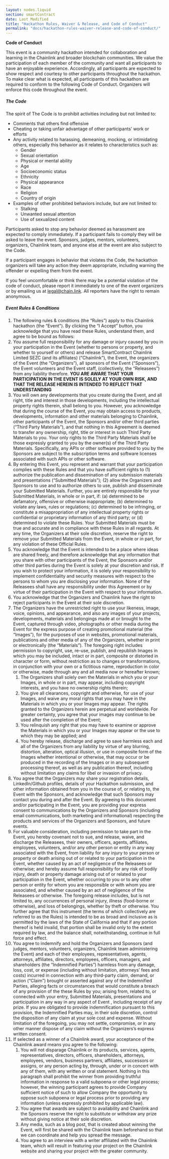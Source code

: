 ```yaml
---
layout: nodes.liquid
section: smartContract
date: Last Modified
title: "Hackathon Rules, Waiver & Release, and Code of Conduct"
permalink: "docs/hackathon-rules-waiver-release-and-code-of-conduct/"
---
```

**Code of Conduct**

This event is a community hackathon intended for collaboration and learning in the Chainlink and broader blockchain communities. We value the participation of each member of the community and want all participants to have an enjoyable experience. Accordingly, all participants are expected to show respect and courtesy to other participants throughout the hackathon. To make clear what is expected, all participants of this hackathon are required to conform to the following Code of Conduct. Organizers will enforce this code throughout the event.


##### **The Code**

The spirit of The Code is to prohibit activities including but not limited to:



* Comments that others find offensive
* Cheating or taking unfair advantage of other participants’ work or efforts
* Any activity related to harassing, demeaning, mocking, or intimidating others, especially this behavior as it relates to characteristics such as:
    * Gender
    * Sexual orientation
    * Physical or mental ability
    * Age
    * Socioeconomic status
    * Ethnicity
    * Physical appearance
    * Race
    * Religion
    * Country of origin
* Examples of other prohibited behaviors include, but are not limited to:
    * Stalking
    * Unwanted sexual attention
    * Use of sexualized content

Participants asked to stop any behavior deemed as harassment are expected to comply immediately. If a participant fails to comply they will be asked to leave the event. Sponsors, judges, mentors, volunteers, organizers, Chainlink team, and anyone else at the event are also subject to the Code. 

If a participant engages in behavior that violates the Code, the hackathon organizers will take any action they deem appropriate, including warning the offender or expelling them from the event.

If you feel uncomfortable or think there may be a potential violation of the code of conduct, please report it immediately to one of the event organizers or by emailing us at legal@chain.link. All reporters have the right to remain anonymous.


##### **Event Rules & Conditions**



1. The following rules & conditions (the “Rules”) apply to this Chainlink hackathon (the “Event"). By clicking the “I Accept” button, you acknowledge that you have read these Rules, understand them, and agree to be bound as follows: 
1. You assume full responsibility for any damage or injury caused by you in your participation in the Event (whether to persons or property, and whether to yourself or others) and release SmartContract Chainlink Limited SEZC (and its affiliates) (“Chainlink”), the Event, the organizers of the Event (the “Organizers”), all sponsors of the Event (“Sponsors”), the Event volunteers and the Event staff, (collectively, the “Releasees”) from any liability therefore. **YOU ARE AWARE THAT YOUR PARTICIPATION IN THE EVENT IS SOLELY AT YOUR OWN RISK, AND THAT THE RELEASE HEREIN IS INTENDED TO REFLECT THAT UNDERSTANDING**
1. You will own any developments that you create during the Event, and all right, title and interest in those developments, including the intellectual property rights therein, shall belong to you. However, you acknowledge that during the course of the Event, you may obtain access to products, developments, information and other materials belonging to Chainlink, other participants of the Event, the Sponsors and/or other third parties (“Third Party Materials”), and that nothing in this Agreement is deemed to transfer any ownership, right, title or interest in such Third Party Materials to you. Your only rights to the Third Party Materials shall be those expressly granted to you by the owner(s) of the Third Party Materials. Specifically, any APIs or other software provided to you by the Sponsors are subject to the subscription terms and software licenses associated with such APIs or other software.
1. By entering this Event, you  represent and warrant that your participation complies with these Rules and that you have sufficient rights to (1) authorize the publication and dissemination of any submission materials and presentations (“Submitted Materials”); (2) allow the Organizers and Sponsors to use and to authorize others to use, publish and disseminate your Submitted Materials.  Further, you are entirely responsible for your Submitted Materials, in whole or in part, if: (a) determined to be defamatory, offensive or otherwise inappropriate; (b) determined to violate any laws, rules or regulations; (c) determined to be infringing, or constitute a misappropriation of any intellectual property rights or confidential or proprietary information of any third party; or (d) determined to violate these Rules.  Your Submitted Materials must be true and accurate and in compliance with these Rules in all regards.  At any time, the Organizers at their sole discretion, reserve the right to remove your Submitted Materials from the Event, in whole or in part, for any violation of these Official Rules.
1. You acknowledge that the Event is intended to be a place where ideas are shared freely, and therefore acknowledge that any information that you share with other participants of the Event, the Sponsors and/or other third parties during the Event is solely at your discretion and risk. If you wish to protect your information, it is solely your responsibility to implement confidentiality and security measures with respect to the persons to whom you are disclosing your information. None of the Releasees shall have any responsibility under this Agreement or by virtue of their participation in the Event with respect to your information.
1. You acknowledge that the Organizers and Chainlink have the right to reject participants in the Event at their sole discretion. 
1. The Organizers have the unrestricted right to use your likeness, image, voice, opinions, and appearance, and also any images of your projects, developments, materials and belongings made at or brought to the Event, captured through video, photographs or other media during the Event for the express purpose of creating promotional material (the “Images”), for the purposes of use in websites, promotional materials, publications and other media of any of the Organizers, whether in print or electronically (the “Materials”). The foregoing right includes permission to copyright, use, re-use, publish, and republish Images in which you may be included, intact or in part, composite or distorted in character or form, without restriction as to changes or transformations, in conjunction with your own or a fictitious name, reproduction in color or otherwise, made through any and all media now or hereafter known;
    1. The Organizers shall solely own the Materials in which you or your Images, in whole or in part, may appear, including copyright interests, and you have no ownership rights therein;
    1. You give all clearances, copyright and otherwise, for use of your Images, and waive any moral rights that you may have in the Materials in which you or your Images may appear. The rights granted to the Organizers herein are perpetual and worldwide. For greater certainty, you agree that your images may continue to be used after the completion of the Event;
    1. You relinquish any right that you may have to examine or approve the Materials in which you or your Images may appear or the use to which they may be applied; and
    1. You hereby release, discharge and agree to save harmless each and all of the Organizers from any liability by virtue of any blurring, distortion, alteration, optical illusion, or use in composite form of the Images whether intentional or otherwise, that may occur or be produced in the recording of the Images or in any subsequent processing thereof, as well as any publication thereof, including without limitation any claims for libel or invasion of privacy.
1. You agree that the Organizers may share your registration details, LinkedIn/Github profiles, details of your Hackathon submission, and other information obtained from you in the course of, or relating to, the Event with the Sponsors, and acknowledge that such Sponsors may contact you during and after the Event. By agreeing to this document and/or participating in the Event, you are providing your express consent to communications by the Organizers and Sponsors (including email communications, both marketing and informational) respecting the products and services of the Organizers and Sponsors, and future events.
1. For valuable consideration, including permission to take part in the Event, you hereby covenant not to sue, and release, waive, and discharge the Releasees, their owners, officers, agents, affiliates, employees, volunteers, and/or any other person or entity in any way associated with the Event, from liability for any injury to your person or property or death arising out of or related to your participation in the Event, whether caused by an act of negligence of the Releasees or otherwise; and hereby assume full responsibility for any risk of bodily injury, death or property damage arising out of or related to your participation in the Event, whether occurring to you or to any other person or entity for whom you are responsible or with whom you are associated, and whether caused by an act of negligence of the Releasees or otherwise. The foregoing release includes, but is not limited to, any occurrences of personal injury, illness (food-borne or otherwise), and loss of belongings, whether by theft or otherwise. You further agree that this instrument (the terms of which collectively are referred to as the Rules) is intended to be as broad and inclusive as is permitted by the laws of the State of California and that if any portion thereof is held invalid, that portion shall be invalid only to the extent required by law, and the balance shall, notwithstanding, continue in full force and effect.
1. You agree to indemnify and hold the Organizers and Sponsors (and judges, mentors, volunteers, organizers, Chainlink team administering the Event) and each of their employees, representatives, agents, attorneys, affiliates, directors, employees, officers, managers, and shareholders (the “Indemnified Parties”) harmless from any damage, loss, cost, or expense (including without limitation, attorneys’ fees and costs) incurred in connection with any third-party claim, demand, or action (“Claim”) brought or asserted against any of the Indemnified Parties, alleging facts or circumstances that would constitute a breach of any provision of the these Rules by you; arising from, related to, or connected with your entry, Submitted Materials, presentations and participation in any way in any aspect of Event , including receipt of any prize. If you are obligated to provide indemnification pursuant to this provision, the Indemnified Parties may, in their sole discretion, control the disposition of any claim at your sole cost and expense. Without limitation of the foregoing, you may not settle, compromise, or in any other manner dispose of any claim without the Organizers’s express written consent.
1. If selected as a winner of a Chainlink award, your acceptance of the Chainlink award means you agree to the following:
    1. You will not disparage Chainlink or its products, services, agents, representatives, directors, officers, shareholders, attorneys, employees, vendors, business partners, affiliates, successors or assigns, or any person acting by, through, under or in concert with any of them, with any written or oral statement. Nothing in this paragraph shall prohibit the winner from providing truthful information in response to a valid subpoena or other legal process; however, the winning participant agrees to provide Company sufficient notice of such to allow Company the opportunity to oppose such subpoena or legal process prior to providing any information (unless expressly prohibited by applicable law).
    1. You agree that awards are subject to availability and Chainlink and the Sponsors reserve the right to substitute or withdraw any prize without giving notice at their sole discretion.
    1. Any media, such as a blog post, that is created about winning the Event, will first be shared with the Chainlink team beforehand so that we can coordinate and help you spread the message. 
    1. You agree to an interview with a writer affiliated with the Chainlink team, which will result in featuring your project on the Chainlink website and sharing your project with the greater community. 
